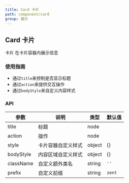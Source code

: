 ```yaml
---
title: Card 卡片
path: component/card
group: 展示
---
```


## Card 卡片

卡片 在卡片容器内展示信息

### 使用指南

-   通过`title`来控制是否显示标题
-   通过`action`来提供交互操作
-   通过`bodyStyle`来自定义内容样式

### API

| 参数        | 说明      | 类型     | 默认值  |
| --------- | ------- | ------ | ---- |
| title      | 标题    | node |  |
| action      | 操作    | node |  |
| style | 卡片容器自定义样式 | object | {} |
| bodyStyle | 内容区域自定义样式 | object | {} |
| className | 自定义额外类名 | string | `''` |
| prefix | 自定义前缀 | string | `zent` |
